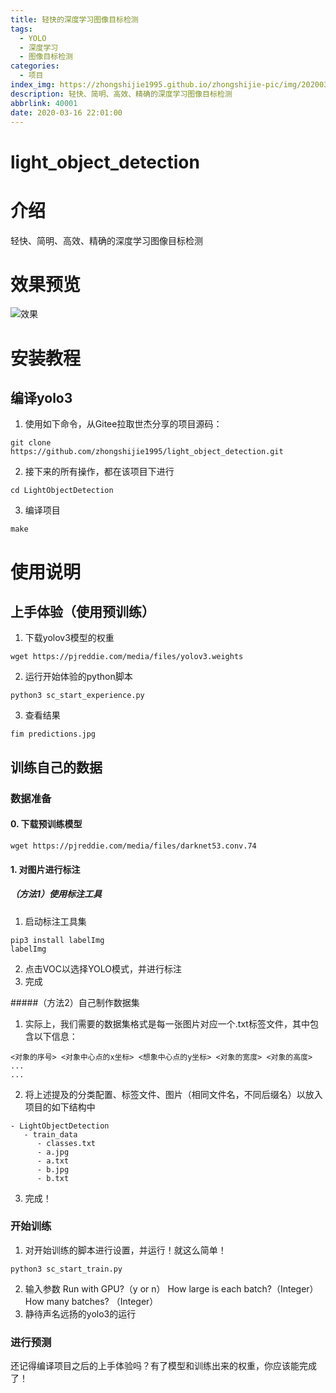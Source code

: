 ```yaml
---
title: 轻快的深度学习图像目标检测
tags:
  - YOLO
  - 深度学习
  - 图像目标检测
categories:
  - 项目
index_img: https://zhongshijie1995.github.io/zhongshijie-pic/img/20200316144450.jpg
description: 轻快、简明、高效、精确的深度学习图像目标检测
abbrlink: 40001
date: 2020-03-16 22:01:00
---
```


# light_object_detection

# 介绍
轻快、简明、高效、精确的深度学习图像目标检测

# 效果预览
![效果](https://zhongshijie1995.github.io/zhongshijie-pic/img/20211010113046.png)

# 安装教程
## 编译yolo3
1. 使用如下命令，从Gitee拉取世杰分享的项目源码：
```
git clone https://github.com/zhongshijie1995/light_object_detection.git
```
2. 接下来的所有操作，都在该项目下进行
```
cd LightObjectDetection
```
3. 编译项目
```
make
```

# 使用说明

## 上手体验（使用预训练）
1. 下载yolov3模型的权重
```
wget https://pjreddie.com/media/files/yolov3.weights
```
2. 运行开始体验的python脚本
```
python3 sc_start_experience.py
```
3. 查看结果
```
fim predictions.jpg
```

## 训练自己的数据
### 数据准备
#### 0. 下载预训练模型
```
wget https://pjreddie.com/media/files/darknet53.conv.74
```
#### 1. 对图片进行标注
##### （方法1）使用标注工具
1. 启动标注工具集
```
pip3 install labelImg
labelImg
```
2. 点击VOC以选择YOLO模式，并进行标注
3. 完成

#####（方法2）自己制作数据集
1. 实际上，我们需要的数据集格式是每一张图片对应一个.txt标签文件，其中包含以下信息：
```
<对象的序号> <对象中心点的x坐标> <想象中心点的y坐标> <对象的宽度> <对象的高度>
...
...
```
2. 将上述提及的分类配置、标签文件、图片（相同文件名，不同后缀名）以放入项目的如下结构中
```
- LightObjectDetection
   - train_data
      - classes.txt
      - a.jpg
      - a.txt
      - b.jpg
      - b.txt
```
3. 完成！

### 开始训练
1. 对开始训练的脚本进行设置，并运行！就这么简单！
```
python3 sc_start_train.py
```
2. 输入参数
   Run with GPU?（y or n）
   How large is each batch?（Integer）
   How many batches? （Integer）
3. 静待声名远扬的yolo3的运行

### 进行预测
还记得编译项目之后的上手体验吗？有了模型和训练出来的权重，你应该能完成了！


